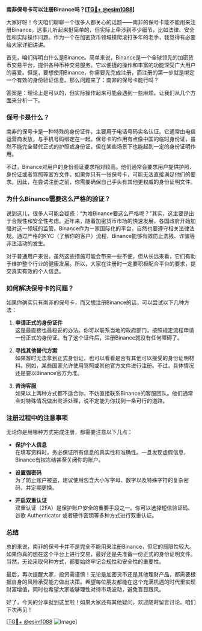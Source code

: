 **南非保号卡可以注册Binance吗？[[TG💪+ @esim1088](https://t.me/s/esim1088)]**

大家好呀！今天咱们聊聊一个很多人都关心的话题——南非的保号卡能不能用来注册Binance。这事儿听起来挺简单的，但实际上牵涉到不少细节，比如法律、安全性和实际操作问题。作为一个在加密货币领域摸爬滚打多年的老手，我觉得有必要给大家详细讲讲。

首先，咱们得明白什么是Binance。简单来说，Binance是一个全球领先的加密货币交易平台，提供各种币种交易服务。它以便捷的操作和丰富的功能深受广大用户的喜爱。但是，要想使用Binance，你需要先完成注册，而注册的第一步就是绑定一个有效的身份验证信息。那么问题来了：南非的保号卡能行吗？

答案是：理论上是可以的，但实际操作起来可能会遇到一些麻烦。让我们从几个方面来分析一下。

### **保号卡是什么？**
南非的保号卡是一种特殊的身份证件，主要用于电话号码实名认证。它通常由电信运营商发放，与手机号码绑定在一起。保号卡的作用有点像中国的临时身份证，虽然不能完全替代正式的护照或身份证，但在某些场景下也能起到一定的身份证明作用。

不过，Binance对用户的身份验证要求相对较高。他们通常会要求用户提供护照、身份证或者驾照等官方文件。如果你只有一张保号卡，可能无法直接满足他们的要求。因此，在尝试注册之前，你需要确保自己手头有其他更权威的身份证明文件。

### **为什么Binance需要这么严格的验证？**
说到这儿，很多人可能会疑惑：“为啥Binance要这么严格呢？”其实，这主要是出于合规性和安全性考虑。近年来，随着加密货币市场的快速发展，各国政府开始加强对这一领域的监管。Binance作为一家国际化的平台，自然也要遵守相关法律法规。通过严格的KYC（了解你的客户）流程，Binance能够有效防止洗钱、诈骗等非法活动的发生。

对于普通用户来说，虽然这些措施可能会带来一些不便，但从长远来看，它们有助于维护整个行业的健康发展。所以，大家在注册时一定要积极配合平台的要求，提交真实有效的个人信息。

### **如何解决保号卡的问题？**
如果你确实只有南非的保号卡，而又想注册Binance的话，可以尝试以下几种方法：

1. **申请正式的身份证件**  
   这是最直接也最稳妥的办法。你可以联系当地的政府部门，按照规定流程申请一份正式的身份证。有了这个证件后，注册Binance就没有任何障碍了。

2. **寻找其他替代方案**  
   如果暂时无法拿到正式身份证，也可以看看是否有其他可以接受的身份证明材料。例如，某些国家允许使用驾照或其他官方文件进行注册。不过，具体情况还是要以Binance官方为准。

3. **咨询客服**  
   如果以上两种方式都不适合你，不妨直接联系Binance的客服团队。他们通常会对特殊情况做出灵活处理，说不定能为你找到一条可行的道路。

### **注册过程中的注意事项**
无论你是用哪种方式完成注册，都需要注意以下几点：

- **保护个人信息**  
  在填写资料时，务必保证所有信息的真实性和准确性。一旦发现虚假信息，Binance有权冻结甚至关闭你的账户。

- **设置强密码**  
  为了防止账户被盗，建议使用包含大小写字母、数字以及特殊字符的复杂密码，并定期更换。

- **开启双重认证**  
  双重认证（2FA）是保护账户安全的重要手段之一。你可以选择短信验证码、谷歌 Authenticator 或者硬件密钥等多种方式进行双重认证。

### **总结**
总的来说，南非的保号卡并不是完全不能用来注册Binance，但它的局限性较大。如果你真的想在这个平台上进行交易，最好还是先准备一份正式的身份证明文件。当然，无论采取何种方式，都要始终牢记合规性和安全性的重要性。

最后，再次提醒大家，投资需谨慎！无论是加密货币还是其他理财产品，都需要根据自身的风险承受能力做出决策。希望每位朋友都能在这个充满机遇的时代里实现财富增值，同时也希望大家能够理性对待市场波动，避免盲目跟风。

好了，今天的分享就到这里啦！如果大家还有其他疑问，欢迎随时留言讨论。咱们下次再见！

[[TG💪+ @esim1088](https://t.me/s/esim1088) ![Image](https://i.postimg.cc/4NQfJmqS/Snipaste-2025-05-13-00-14-12.png)]